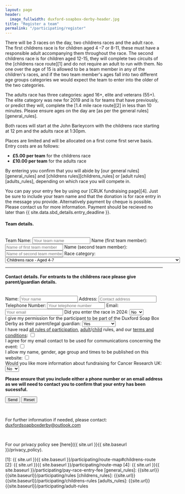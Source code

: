 ```yaml
---
layout: page
header:
  image_fullwidth: duxford-soapbox-derby-header.jpg
title: "Register a team"
permalink: "/participating/register"
---
```


There will be 3 races on the day, two childrens races and the adult race. The first childrens race is for children aged 4 –7 or 8-11, these must have a responsible adult accompanying them throughout the race. The second childrens race is for children aged 12-15, they will complete two circuits of the [childrens race route][1] and do not require an adult to run with them. No one over the age of 15 is allowed to be a team member in any of the children's races, and if the two team member's ages fall into two different age groups categories we would expect the team to enter into the older of the two categories.

The adults race has three categories: aged 16+, elite and veterans (55+). The elite category was new for 2019 and is for teams that have previously, or predict they will, complete the [1.4 mile race route][2] in less than 10 minutes. Please ensure ages on the day are [as per the general rules][general_rules].

Both races will start at the John Barleycorn with the childrens race starting at 12 pm and the adults race at 1:30pm.

Places are limited and will be allocated on a first come first serve basis. Entry costs are as follows:

* **£5.00 per team** for the childrens race
* **£10.00 per team** for the adults race

By entering you confirm that you will abide by [our general rules][general_rules] and [childrens rules][childrens_rules] or [adult rules][adults_rules], depending on which race you will compete in.

You can pay your entry fee by using our [CRUK fundraising page][4]. Just be sure to include your team name and that the donation is for race entry in the message you provide. Alternatively payment by cheque is possible. Please contact us for more information. Payment should be recieved no later than {{ site.data.sbd_details.entry_deadline }}.

<form name="register" method="POST" action="https://submit-form.com/WQEa3uDPQ">
<!-- <form name="register" method="POST" action="https://submit-form.com/echo"> -->
	<h4>Team details.</h4>
	<br />
	Team Name: <input type ="text" name="teamName" placeholder="Your team name" required />
	Name (first team member): <input type ="text" name="memberOne" placeholder="Name of first team member" required />
	Name (second team member): <input type ="text" name="memberTwo" placeholder="Name of second team member" required />
	Race category: <select name="category" required>
		<option value="child4to7">
			Childrens race - Aged 4-7
		</option>
		<option value="child8to11">
			Childrens race - Aged 8-11
		</option>
		<option value="child12to15">
			Childrens race - Aged 12-15
		</option>
		<option value="adults">
			Adults race - aged 16+ 
		</option>
		<option value="elite">
			Adults race - elite, for teams expecting to complete the 1.4 mile course in under 10 minutes 
		</option>
		<option value="veterans">
			Adults race - veterans, 55+
		</option>
	</select>
	<hr />
	<h4>Contact details. For entrants to the childrens race please give parent/guardian details.</h4>
	<br />
	Name: <input type ="text" name="contact" placeholder="Your name" required />
	Address: <input type ="text" name="address" placeholder="Contact address" required />
	Telephone Number: <input type ="text" name="phone" placeholder="Your telephone number" required />
	Email: <input type="email" name="email" placeholder="Your email" required />
	Did you enter the race in 2024: <select name="previousCompetitor" required>
    <option value="no">No</option>
    <option value="yes">Yes</option>
  </select>
  <br />
  I give my permission for the participant to be part of the Duxford Soap Box Derby as their parent/legal guardian: <select name="permission" required>
    <option value="yes">Yes</option>
    <option value="n/a">Not applicable</option>
  </select>
  <br/>
  I have read <a href="{{ site.url | append: site.baseurl | append: '/participating/rules' }}">all rules of participation</a>, <a href="/participating/adult-rules">adult</a>/<a href="{{ site.url | append: site.baseurl | append: '/participating/childrens-rules' }}">child</a> rules, and our <a href="{{ site.url | append: site.baseurl | append: '/participating/terms-and-conditions' }}">terms and conditions</a>: <input type="checkbox" name="t_and_cs" value="agreed" required />
	<br />
  I agree for my email contact to be used for communications concerning the event: <input type="checkbox" name="communications" value="agreed" required />
	<br />
  I allow my name, gender, age group and times to be published on this website: <input type="checkbox" name="publishing" value="agreed" required />
	<br />
  Would you like more information about fundraising for Cancer Research UK: <select name="fundraising" required>
    <option value="no">No</option>
    <option value="yes">Yes</option>
  </select>
	<br />
	<p style="font-weight:bold;"> Please ensure that you include either a phone number or an email address as we will need to contact you to confirm that your entry has been sucessful.</p>
	<input type="submit" value="Send" />
  <input type="reset"  value="Reset" />
	<input type="hidden" name="_redirect" value="{{ site.url | append: site.baseurl | append: '/participating/entry-request-submitted' }}" />
  <input type="hidden" name="_append" value="false" />
  <input type="hidden" name="_email.subject" value="Team registration for Soap Box" />
  <input type="hidden" name="_email.from" value="Soap Box Derby" />

  <input
    type="checkbox"
    name="_gotcha"
    style="display:none"
    tabindex="-1"
    autocomplete="off"
  />
</form>

<br />

For further information if needed, please contact: [duxfordsoapboxderby@outlook.com](mailto:duxfordsoapboxderby@outlook.com)

<br />

For our privacy policy see [here]({{ site.url }}{{ site.baseurl }}/privacy_policy).

[1]: {{ site.url }}{{ site.baseurl }}/participating/route-map#childrens-route
[2]: {{ site.url }}{{ site.baseurl }}/participating/route-map
[4]: {{ site.url }}{{ site.baseurl }}/participating/pay-race-entry-fee
[general_rules]: {{site.url}}{{site.baseurl}}/participating/rules
[childrens_rules]: {{site.url}}{{site.baseurl}}/participating/childrens-rules
[adults_rules]: {{site.url}}{{site.baseurl}}/participating/adult-rules
